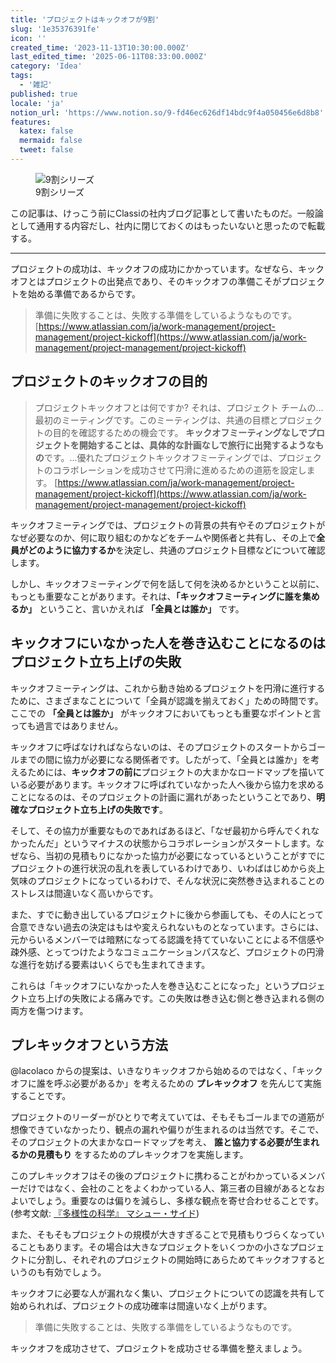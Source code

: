 ```yaml
---
title: 'プロジェクトはキックオフが9割'
slug: '1e35376391fe'
icon: ''
created_time: '2023-11-13T10:30:00.000Z'
last_edited_time: '2025-06-11T08:33:00.000Z'
category: 'Idea'
tags:
  - '雑記'
published: true
locale: 'ja'
notion_url: 'https://www.notion.so/9-fd46ec626df14bdc9f4a050456e6d8b8'
features:
  katex: false
  mermaid: false
  tweet: false
---
```


<figure>
  <img src="/images/1e35376391fe/Untitled.png" alt="9割シリーズ">
  <figcaption>9割シリーズ</figcaption>
</figure>

この記事は、けっこう前にClassiの社内ブログ記事として書いたものだ。一般論として通用する内容だし、社内に閉じておくのはもったいないと思ったので転載する。

---

プロジェクトの成功は、キックオフの成功にかかっています。なぜなら、キックオフとはプロジェクトの出発点であり、そのキックオフの準備こそがプロジェクトを始める準備であるからです。

> 準備に失敗することは、失敗する準備をしているようなものです。
> [https://www.atlassian.com/ja/work-management/project-management/project-kickoff](https://www.atlassian.com/ja/work-management/project-management/project-kickoff)

## プロジェクトのキックオフの目的

> プロジェクトキックオフとは何ですか? それは、プロジェクト チームの...最初のミーティングです。このミーティングは、共通の目標とプロジェクトの目的を確認するための機会です。
> **キックオフミーティングなしでプロジェクトを開始することは、具体的な計画なしで旅行に出発するようなもの**です。...優れたプロジェクトキックオフミーティングでは、プロジェクトのコラボレーションを成功させて円滑に進めるための道筋を設定します。
> [https://www.atlassian.com/ja/work-management/project-management/project-kickoff](https://www.atlassian.com/ja/work-management/project-management/project-kickoff)

キックオフミーティングでは、プロジェクトの背景の共有やそのプロジェクトがなぜ必要なのか、何に取り組むのかなどをチームや関係者と共有し、その上で**全員がどのように協力するか**を決定し、共通のプロジェクト目標などについて確認します。

しかし、キックオフミーティングで何を話して何を決めるかということ以前に、もっとも重要なことがあります。それは、**「キックオフミーティングに誰を集めるか」** ということ、言いかえれば **「全員とは誰か」** です。

## キックオフにいなかった人を巻き込むことになるのはプロジェクト立ち上げの失敗

キックオフミーティングは、これから動き始めるプロジェクトを円滑に進行するために、さまざまなことについて「全員が認識を揃えておく」ための時間です。ここでの **「全員とは誰か」** がキックオフにおいてもっとも重要なポイントと言っても過言ではありません。

キックオフに呼ばなければならないのは、そのプロジェクトのスタートからゴールまでの間に協力が必要になる関係者です。したがって、「全員とは誰か」を考えるためには、**キックオフの前に**プロジェクトの大まかなロードマップを描いている必要があります。キックオフに呼ばれていなかった人へ後から協力を求めることになるのは、そのプロジェクトの計画に漏れがあったということであり、**明確なプロジェクト立ち上げの失敗です**。

そして、その協力が重要なものであればあるほど、「なぜ最初から呼んでくれなかったんだ」というマイナスの状態からコラボレーションがスタートします。なぜなら、当初の見積もりになかった協力が必要になっているということがすでにプロジェクトの進行状況の乱れを表しているわけであり、いわばはじめから炎上気味のプロジェクトになっているわけで、そんな状況に突然巻き込まれることのストレスは間違いなく高いからです。

また、すでに動き出しているプロジェクトに後から参画しても、その人にとって合意できない過去の決定はもはや変えられないものとなっています。さらには、元からいるメンバーでは暗黙になってる認識を持てていないことによる不信感や疎外感、とってつけたようなコミュニケーションパスなど、プロジェクトの円滑な進行を妨げる要素はいくらでも生まれてきます。

これらは「キックオフにいなかった人を巻き込むことになった」というプロジェクト立ち上げの失敗による痛みです。この失敗は巻き込む側と巻き込まれる側の両方を傷つけます。

## プレキックオフという方法

@lacolaco からの提案は、いきなりキックオフから始めるのではなく、「キックオフに誰を呼ぶ必要があるか」を考えるための **プレキックオフ** を先んじて実施することです。

プロジェクトのリーダーがひとりで考えていては、そもそもゴールまでの道筋が想像できていなかったり、観点の漏れや偏りが生まれるのは当然です。そこで、そのプロジェクトの大まかなロードマップを考え、 **誰と協力する必要が生まれるかの見積もり** をするためのプレキックオフを実施します。

このプレキックオフはその後のプロジェクトに携わることがわかっているメンバーだけではなく、会社のことをよくわかっている人、第三者の目線があるとなおよいでしょう。重要なのは偏りを減らし、多様な観点を寄せ合わせることです。(参考文献: [『多様性の科学』 マシュー・サイド](https://www.amazon.co.jp/dp/B0957B1LD5))

また、そもそもプロジェクトの規模が大きすぎることで見積もりづらくなっていることもあります。その場合は大きなプロジェクトをいくつかの小さなプロジェクトに分割し、それぞれのプロジェクトの開始時にあらためてキックオフするというのも有効でしょう。

キックオフに必要な人が漏れなく集い、プロジェクトについての認識を共有して始められれば、プロジェクトの成功確率は間違いなく上がります。

> 準備に失敗することは、失敗する準備をしているようなものです。

キックオフを成功させて、プロジェクトを成功させる準備を整えましょう。
